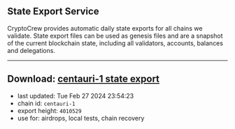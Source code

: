 ## State Export Service
CryptoCrew provides automatic daily state exports for all chains we validate. State export files can be used as genesis files and are a snapshot of the current blockchain state, including all validators, accounts, balances and delegations.

---
**Download: [centauri-1 state export](https://dl-eu2.ccvalidators.com/SERVICE/composable/centauri-1_export_4010529.json)**
---

- last updated: Tue Feb 27 2024 23:54:23
- chain id: `centauri-1`
- export height: `4010529`
- use for: airdrops, local tests, chain recovery
